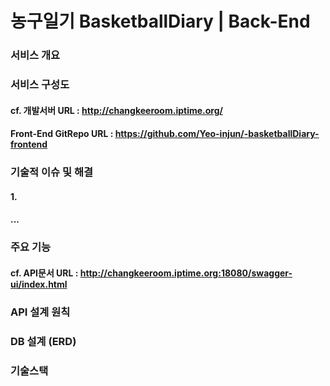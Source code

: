 # 농구일기 BasketballDiary | Back-End

### 서비스 개요

### 서비스 구성도
#### cf. 개발서버 URL : http://changkeeroom.iptime.org/
#### Front-End GitRepo URL : https://github.com/Yeo-injun/-basketballDiary-frontend


### 기술적 이슈 및 해결
#### 1.
#### ...

### 주요 기능

#### cf. API문서 URL : http://changkeeroom.iptime.org:18080/swagger-ui/index.html

### API 설계 원칙

### DB 설계 (ERD)

### 기술스택


